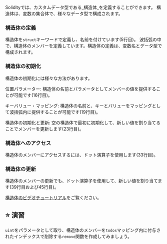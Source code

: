 Solidityでは、カスタムデータ型である_構造体_を定義することができます。 構造体は、変数の集合体で、様々なデータ型で構成されます。

### 構造体の定義

構造体を`struct`キーワードで定義し、名前を付けています(5行目)。  波括弧の中で、構造体のメンバーを定義しています。構造体の定義は、変数名とデータ型で構成されます。

### 構造体の初期化

構造体の初期化には様々な方法があります。

位置パラメーター: 構造体の名前とパラメータとしてメンバーの値を提供することが可能です(16行目)。

キーバリュー・マッピング: 構造体の名前と、キーとバリューをマッピングとして波括弧内に提供することが可能です(19行目)。

構造体の初期化と更新: 空の構造体で最初に初期化して、新しい値を割り当てることでメンバーを更新します(23行目)。

### 構造体へのアクセス

構造体のメンバーにアクセスするには、ドット演算子を使用します(33行目)。

### 構造体の更新

構造体のメンバーの更新でも、ドット演算子を使用して、新しい値を割り当てます(39行目および45行目)。

<a href="https://www.youtube.com/watch?v=kYBHq7EmFBc" target="_blank">構造体のビデオチュートリアル</a>をご覧ください。

## ⭐️ 演習

`uint`をパラメータとして取り、構造体のメンバーを`todos`マッピング内に付与されたインデックスで削除する`remove`関数を作成してみましょう。